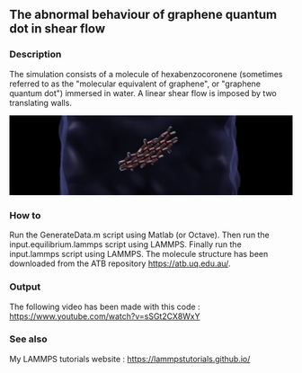 ## The abnormal behaviour of graphene quantum dot in shear flow

### Description

The simulation consists of a molecule of hexabenzocoronene (sometimes referred to as the "molecular equivalent of graphene", or "graphene quantum dot") immersed in  water. A linear shear flow is imposed by two translating walls. 

![Algorithm schema](./NanographeneInShearFlow.jpeg)

### How to

Run the GenerateData.m script using Matlab (or Octave). Then run the input.equilibrium.lammps script using LAMMPS. Finally run the input.lammps script using LAMMPS. The molecule structure has been downloaded from the ATB repository https://atb.uq.edu.au/. 

### Output

The following video has been made with this code : https://www.youtube.com/watch?v=sSGt2CX8WxY

### See also

My LAMMPS tutorials website : https://lammpstutorials.github.io/



